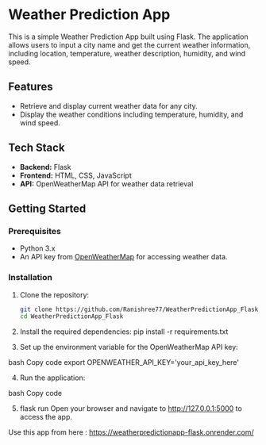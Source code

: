 # Weather Prediction App

This is a simple Weather Prediction App built using Flask. The application allows users to input a city name and get the current weather information, including location, temperature, weather description, humidity, and wind speed.

## Features
- Retrieve and display current weather data for any city.
- Display the weather conditions including temperature, humidity, and wind speed.

## Tech Stack
- **Backend:** Flask
- **Frontend:** HTML, CSS, JavaScript
- **API:** OpenWeatherMap API for weather data retrieval

## Getting Started

### Prerequisites
- Python 3.x
- An API key from [OpenWeatherMap](https://home.openweathermap.org/users/sign_up) for accessing weather data.

### Installation
1. Clone the repository:
   ```bash
   git clone https://github.com/Ranishree77/WeatherPredictionApp_Flask.git
   cd WeatherPredictionApp_Flask

2. Install the required dependencies:
   pip install -r requirements.txt

3. Set up the environment variable for the OpenWeatherMap API key:

  bash
  Copy code
  export OPENWEATHER_API_KEY='your_api_key_here'

4. Run the application:

  bash
  Copy code

5. flask run
  Open your browser and navigate to http://127.0.0.1:5000 to access the app.

Use this app from here : https://weatherpredictionapp-flask.onrender.com/ 
